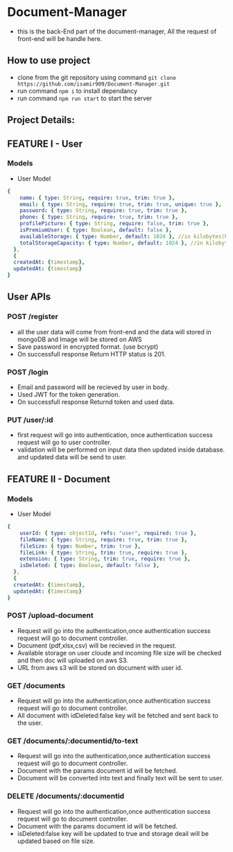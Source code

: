 # Document-Manager

- this is the back-End part of the document-manager, All the request of front-end will be handle here.


## How to use project

- clone from the git repository using command `git clone https://github.com/isamir909/Document-Manager.git`
- run command `npm i` to install dependancy
- run command `npm run start` to start the server


## Project Details:


## FEATURE I - User

### Models
- User Model
```yaml
{ 
    name: { type: String, require: true, trim: true },
    email: { type: String, require: true, trim: true, unique: true },
    password: { type: String, require: true, trim: true },
    phone: { type: String, require: true, trim: true },
    profilePicture: { type: String, require: false, trim: true },
    isPremiumUser: { type: Boolean, default: false },
    availableStorage: { type: Number, default: 1024 }, //in kilobytes(kb)
    totalStorageCapacity: { type: Number, default: 1024 }, //in kilobytes(kb)
  },
  {
  createdAt: {timestamp},
  updatedAt: {timestamp}
}
```

## User APIs 
### POST /register

- all the user data will come from front-end and the data will stored in mongoDB and Image will be stored on AWS 
- Save password in encrypted format. (use bcrypt)
- On successfull response Return HTTP status is  201.


### POST /login

- Email and password will be recieved by user in body.
- Used JWT for the token generation.
- On successfull response Returnd token and used data.


### PUT  /user/:id

- first request will go into authentication, once authentication success request will go to user controller.
- validation will be performed on input data then updated inside database. and updated data will be send to user.



## FEATURE II - Document

### Models
- User Model
```yaml
{ 
    userId: { type: objectId, refs: "user", required: true },
    fileName: { type: String, require: true, trim: true },
    fileSize: { type: Number, trim: true },
    fileLink: { type: String, trim: true, require: true },
    extension: { type: String, trim: true, require: true },
    isDeleted: { type: Boolean, default: false },
  },
  {
  createdAt: {timestamp},
  updatedAt: {timestamp}
}

```
### POST /upload-document

- Request will go into the authentication,once authentication success request will go to document controller.
- Document (pdf,xlsx,csv) will be recieved in the request. 
- Available storage on user cloude and incoming file size will be checked and then doc will uploaded on aws S3.
- URL from aws s3 will be stored on document with user id.

### GET /documents

- Request will go into the authentication,once authentication success request will go to document controller.
- All document with idDeleted:false key will be fetched and sent back to the user.


### GET  /documents/:documentid/to-text

- Request will go into the authentication,once authentication success request will go to document controller.
- Document with the params document id will be fetched.
- Document will be converted into text and finally text will be sent to user.

### DELETE /documents/:documentid

- Request will go into the authentication,once authentication success request will go to document controller.
- Document with the params document id will be fetched.
- isDeleted:false key will be updated to true and storage deail will be updated based on file size.
